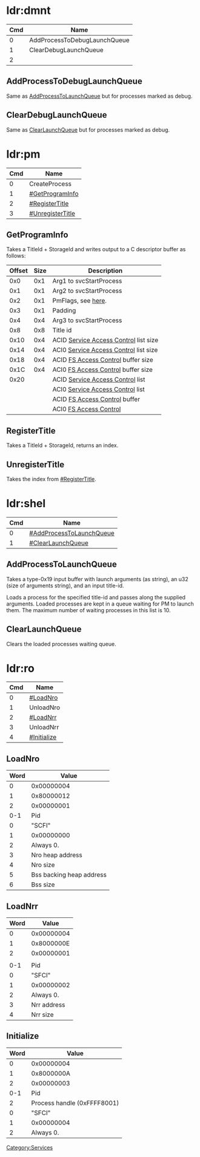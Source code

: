 # ldr:dmnt

| Cmd | Name                         |
| --- | ---------------------------- |
| 0   | AddProcessToDebugLaunchQueue |
| 1   | ClearDebugLaunchQueue        |
| 2   |                              |

## AddProcessToDebugLaunchQueue

Same as
[AddProcessToLaunchQueue](Loader%20services#AddProcessToLaunchQueue.md##AddProcessToLaunchQueue "wikilink")
but for processes marked as debug.

## ClearDebugLaunchQueue

Same as
[ClearLaunchQueue](Loader%20services#ClearLaunchQueue.md##ClearLaunchQueue "wikilink")
but for processes marked as debug.

# ldr:pm

| Cmd | Name                                             |
| --- | ------------------------------------------------ |
| 0   | CreateProcess                                    |
| 1   | [\#GetProgramInfo](#GetProgramInfo "wikilink")   |
| 2   | [\#RegisterTitle](#RegisterTitle "wikilink")     |
| 3   | [\#UnregisterTitle](#UnregisterTitle "wikilink") |

## GetProgramInfo

Takes a TitleId + StorageId and writes output to a C descriptor buffer
as
follows:

| Offset   | Size     | Description                                                                                                    |
| -------- | -------- | -------------------------------------------------------------------------------------------------------------- |
| 0x0      | 0x1      | Arg1 to svcStartProcess                                                                                        |
| 0x1      | 0x1      | Arg2 to svcStartProcess                                                                                        |
| 0x2      | 0x1      | PmFlags, see [here](Process%20Manager%20services.md "wikilink").                                               |
| 0x3      | 0x1      | Padding                                                                                                        |
| 0x4      | 0x4      | Arg3 to svcStartProcess                                                                                        |
| 0x8      | 0x8      | Title id                                                                                                       |
| 0x10     | 0x4      | ACID [Service Access Control](NPDM#Service%20Access%20Control.md##Service_Access_Control "wikilink") list size |
| 0x14     | 0x4      | ACI0 [Service Access Control](NPDM#Service%20Access%20Control.md##Service_Access_Control "wikilink") list size |
| 0x18     | 0x4      | ACID [FS Access Control](NPDM#FS%20Access%20Control.md##FS_Access_Control "wikilink") buffer size              |
| 0x1C     | 0x4      | ACI0 [FS Access Control](NPDM#FS%20Access%20Control.md##FS_Access_Control "wikilink") buffer size              |
| 0x20     | <Varies> | ACID [Service Access Control](NPDM#Service%20Access%20Control.md##Service_Access_Control "wikilink") list      |
| <Varies> | <Varies> | ACI0 [Service Access Control](NPDM#Service%20Access%20Control.md##Service_Access_Control "wikilink") list      |
| <Varies> | <Varies> | ACID [FS Access Control](NPDM#FS%20Access%20Control.md##FS_Access_Control "wikilink") buffer                   |
| <Varies> | <Varies> | ACI0 [FS Access Control](NPDM#FS%20Access%20Control.md##FS_Access_Control "wikilink")                          |

## RegisterTitle

Takes a TitleId + StorageId, returns an index.

## UnregisterTitle

Takes the index from
[\#RegisterTitle](#RegisterTitle "wikilink").

# ldr:shel

| Cmd | Name                                                             |
| --- | ---------------------------------------------------------------- |
| 0   | [\#AddProcessToLaunchQueue](#AddProcessToLaunchQueue "wikilink") |
| 1   | [\#ClearLaunchQueue](#ClearLaunchQueue "wikilink")               |

## AddProcessToLaunchQueue

Takes a type-0x19 input buffer with launch arguments (as string), an u32
(size of arguments string), and an input title-id.

Loads a process for the specified title-id and passes along the supplied
arguments. Loaded processes are kept in a queue waiting for PM to launch
them. The maximum number of waiting processes in this list is 10.

## ClearLaunchQueue

Clears the loaded processes waiting queue.

# ldr:ro

| Cmd | Name                                   |
| --- | -------------------------------------- |
| 0   | [\#LoadNro](#LoadNro "wikilink")       |
| 1   | UnloadNro                              |
| 2   | [\#LoadNrr](#LoadNrr "wikilink")       |
| 3   | UnloadNrr                              |
| 4   | [\#Initialize](#Initialize "wikilink") |

## LoadNro

| Word | Value                    |
| ---- | ------------------------ |
| 0    | 0x00000004               |
| 1    | 0x80000012               |
| 2    | 0x00000001               |
| 0-1  | Pid                      |
| 0    | "SCFI"                   |
| 1    | 0x00000000               |
| 2    | Always 0.                |
| 3    | Nro heap address         |
| 4    | Nro size                 |
| 5    | Bss backing heap address |
| 6    | Bss size                 |

## LoadNrr

| Word | Value       |
| ---- | ----------- |
| 0    | 0x00000004  |
| 1    | 0x8000000E  |
| 2    | 0x00000001  |
|      |             |
| 0-1  | Pid         |
| 0    | "SFCI"      |
| 1    | 0x00000002  |
| 2    | Always 0.   |
| 3    | Nrr address |
| 4    | Nrr size    |

## Initialize

| Word | Value                       |
| ---- | --------------------------- |
| 0    | 0x00000004                  |
| 1    | 0x8000000A                  |
| 2    | 0x00000003                  |
| 0-1  | Pid                         |
| 2    | Process handle (0xFFFF8001) |
| 0    | "SFCI"                      |
| 1    | 0x00000004                  |
| 2    | Always 0.                   |

[Category:Services](Category:Services "wikilink")

